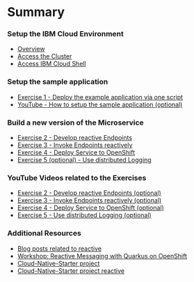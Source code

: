 # Summary

<!-- Rules of SUMMARY.md are here: https://docs.gitbook.com/integrations/github/content-configuration#summary -->
<!-- All headings MUST be THREE hashmarks (###) -->
<!-- Indented bullets (4 spaces) will make the first line be a section -->

### Setup the IBM Cloud Environment

* [Overview](pre-work/README.md)
* [Access the Cluster](pre-work/CLOUD_ACCOUNT.md)
* [Access IBM Cloud Shell](pre-work/CLOUD_SHELL.md)

### Setup the sample application

* [Exercise 1 - Deploy the example application via one script](exercise-01/README.md)
* [YouTube - How to setup the sample application (optional)](https://suedbroecker.net/2020/05/26/how-to-setup-the-reactive-cloud-native-starter-sample-application-on-openshift-in-ibm-cloud/)

### Build a new version of the Microservice

* [Exercise 2 - Develop reactive Endpoints](exercise-02/README.md) 
* [Exercise 3 - Invoke Endpoints reactively](exercise-03/README.md)
* [Exercise 4 - Deploy Service to OpenShift](exercise-04/README.md)
* [Exercise 5 (optional) - Use distributed Logging](exercise-05/README.md) 

### YouTube Videos related to the Exercises

* [Exercise 2 - Develop reactive Endpoints (optional)](https://suedbroecker.net/2020/06/10/develop-reactive-endpoints-with-quarkus/)
* [Exercise 3 - Invoke Endpoints reactively (optional)](https://suedbroecker.net/2020/06/15/invoke-reactive-endpoints-with-quarkus/)
* [Exercise 4 - Deploy Service to OpenShift (optional)](https://suedbroecker.net/2020/06/17/deploy-a-microservice-to-openshift/)
* [Exercise 5 - Use distributed Logging (optional)](https://suedbroecker.net/2020/06/18/use-distributed-logging-for-mircoservices/)

### Additional Resources

* [Blog posts related to reactive](https://github.com/IBM/cloud-native-starter/tree/master/reactive#blogs)
* [Workshop: Reactive Messaging with Quarkus on OpenShift](https://github.com/IBM/workshop-quarkus-openshift-reactive-messaging)
* [Cloud-Native-Starter project](https://github.com/IBM/cloud-native-starter)
* [Cloud-Native-Starter project reactive](https://github.com/IBM/cloud-native-starter/tree/master/reactive)

